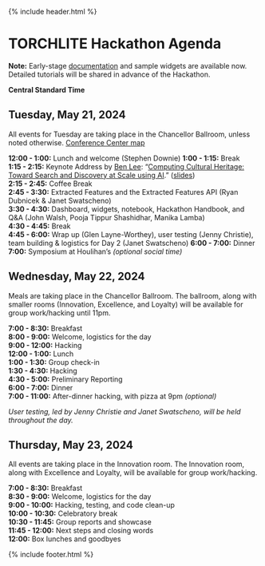 {% include header.html %}

# TORCHLITE Hackathon Agenda

**Note:** Early-stage [documentation](https://htrc.github.io/torchlite-handbook/) and sample widgets are available now. Detailed tutorials will be shared in advance of the Hackathon.

**Central Standard Time** 

## Tuesday, May 21, 2024
All events for Tuesday are taking place in the Chancellor Ballroom, unless noted otherwise. 
[Conference Center map](https://stayatthei.com/wp-content/uploads/2023/04/event-map.png)

**12:00 - 1:00:** Lunch and welcome (Stephen Downie)
**1:00 - 1:15:** Break  
**1:15 - 2:15:** Keynote Address by [Ben Lee](https://ischool.uw.edu/people/faculty/profile/bcgl): “[Computing Cultural Heritage: Toward Search and Discovery at Scale using AI](lee.md).” ([slides](https://docs.google.com/presentation/d/1KotcSJCFblXxgzQEJZ6q8WhVA8lAry2OWwyRl_8C_gM/edit?usp=sharing))  
**2:15  - 2:45:** Coffee Break  
**2:45 - 3:30:** Extracted Features and the Extracted Features API (Ryan Dubnicek & Janet Swatscheno)  
**3:30 - 4:30:** Dashboard, widgets, notebook, Hackathon Handbook, and Q&A (John Walsh, Pooja Tippur Shashidhar, Manika Lamba)  
**4:30 - 4:45:** Break  
**4:45 - 6:00:** Wrap up (Glen Layne-Worthey), user testing (Jenny Christie), team building & logistics for Day 2 (Janet Swatscheno) 
**6:00 - 7:00:** Dinner  
**7:00:** Symposium at Houlihan’s *(optional social time)*

## Wednesday, May 22, 2024
Meals are taking place in the Chancellor Ballroom. The ballroom, along with smaller rooms (Innovation, Excellence, and Loyalty) will be available for group work/hacking until 11pm.  

**7:00 - 8:30:** Breakfast  
**8:00 - 9:00:** Welcome, logistics for the day  
**9:00 - 12:00:** Hacking  
**12:00 - 1:00:** Lunch  
**1:00 - 1:30:** Group check-in  
**1:30 - 4:30:** Hacking  
**4:30 - 5:00:** Preliminary Reporting  
**6:00 - 7:00:** Dinner  
**7:00 - 11:00:** After-dinner hacking, with pizza at 9pm *(optional)* 

_User testing, led by Jenny Christie and Janet Swatscheno, will be held throughout the day._

## Thursday, May 23, 2024
All events are taking place in the Innovation room. The Innovation room, along with Excellence and Loyalty, will be available for group work/hacking.

**7:00 - 8:30:** Breakfast  
**8:30 - 9:00:** Welcome, logistics for the day  
**9:00 - 10:00:** Hacking, testing, and code clean-up  
**10:00 - 10:30:** Celebratory break  
**10:30 - 11:45:** Group reports and showcase   
**11:45 - 12:00:** Next steps and closing words  
**12:00:** Box lunches and goodbyes

{% include footer.html %}
